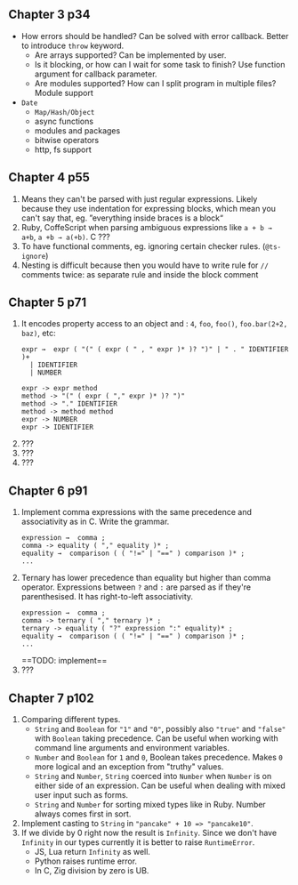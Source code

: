 ## Chapter 3 p34

- How errors should be handled? Can be solved with error callback. Better to introduce `throw` keyword.
  - Are arrays supported? Can be implemented by user.
  - Is it blocking, or how can I wait for some task to finish? Use function argument for callback parameter.
  - Are modules supported? How can I split program in multiple files? Module support
- `Date`
  - `Map/Hash/Object`
  - async functions
  - modules and packages
  - bitwise operators
  - http, fs support

## Chapter 4 p55

1. Means they can't be parsed with just regular expressions. Likely because they use indentation for expressing blocks, which mean you can't say that, eg. ”everything inside braces is a block“
2. Ruby, CoffeScript when parsing ambiguous expressions like `a + b → a+b`, `a +b → a(+b)`. C ???
3. To have functional comments, eg. ignoring certain checker rules. (`@ts-ignore`)
4. Nesting is difficult because then you would have to write rule for `//` comments twice: as separate rule and inside the block comment

## Chapter 5 p71

1. It encodes property access to an object and : `4`, `foo`, `foo()`, `foo.bar(2+2, baz)`, etc:
   ```
   expr →  expr ( "(" ( expr ( " , " expr )* )? ")" | " . " IDENTIFIER )+
     | IDENTIFIER
     | NUMBER
   ```
   ```
   expr -> expr method
   method -> "(" ( expr ( "," expr )* )? ")"
   method -> "." IDENTIFIER
   method -> method method
   expr -> NUMBER
   expr -> IDENTIFIER
   ```
2. ???
3. ???
4. ???

## Chapter 6 p91

1. Implement comma expressions with the same precedence and associativity as in
   C. Write the grammar.
   ```
   expression →  comma ;
   comma -> equality ( "," equality )* ;
   equality →  comparison ( ( "!=" | "==" ) comparison )* ;
   ...
   ```
2. Ternary has lower precedence than equality but higher than comma operator. Expressions between `?` and `:` are parsed as if they're parenthesised. It has right-to-left associativity.
   ```
   expression →  comma ;
   comma -> ternary ( "," ternary )* ;
   ternary -> equality ( "?" expression ":" equality)* ;
   equality →  comparison ( ( "!=" | "==" ) comparison )* ;
   ...
   ```
   ==TODO: implement==
3. ???

## Chapter 7 p102

1. Comparing different types.
   - `String` and `Boolean` for `"1"` and `"0"`, possibly also `"true"` and
     `"false"` with `Boolean` taking precedence. Can be useful when working
     with command line arguments and environment variables.
   - `Number` and `Boolean` for `1` and `0`, Boolean takes precedence. Makes
     `0` more logical and an exception from "truthy" values.
   - `String` and `Number`, `String` coerced into `Number` when
     `Number` is on either side of an expression. Can be useful when dealing
     with mixed user input such as forms.
   - `String` and `Number` for sorting mixed types like in Ruby. Number always
     comes first in sort.
2. Implement casting to `String` in `"pancake" + 10 => "pancake10"`.
3. If we divide by 0 right now the result is `Infinity`. Since we don't have
   `Infinity` in our types currently it is better to raise `RuntimeError`.
   - JS, Lua return `Infinity` as well.
   - Python raises runtime error.
   - In C, Zig division by zero is UB.
